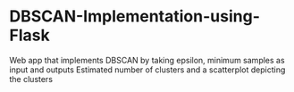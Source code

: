 # DBSCAN-Implementation-using-Flask
Web app that implements DBSCAN by taking epsilon, minimum samples as input and outputs Estimated number of clusters and a scatterplot depicting the clusters
